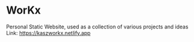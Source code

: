 # WorKx
Personal Static Website, used as a collection of various projects and ideas
Link: https://kaszworkx.netlify.app

